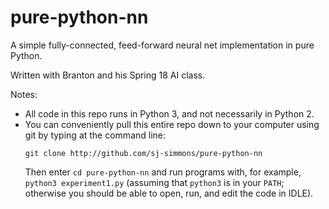 # pure-python-nn
A simple fully-connected, feed-forward neural net implementation in pure Python.

Written with Branton and his Spring 18 AI class.

Notes:
  * All code in this repo runs in Python 3, and not necessarily in Python 2.
  * You can conveniently pull this entire repo down to your computer using git by typing at the command
    line:
    ```
    git clone http://github.com/sj-simmons/pure-python-nn
    ```
    Then enter `cd pure-python-nn` and run programs with, for example, `python3 experiment1.py`
    (assuming that `python3` is in your `PATH`; otherwise you should be able to open, run,
    and edit the code in IDLE).
